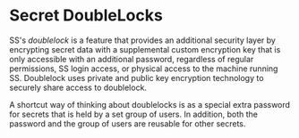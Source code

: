 [title]: # "Secret DoubleLocks"
[tags]: # "DoubleLock"
[priority]: # "1000"

# Secret DoubleLocks

SS's _doublelock_ is a feature that provides an additional security layer by encrypting secret data with a supplemental custom encryption key that is only accessible with an additional password, regardless of regular permissions, SS login access, or physical access to the machine running SS. Doublelock uses private and public key encryption technology to securely share access to doublelock.

A shortcut way of thinking about doublelocks is as a special extra password for secrets that is held by a set group of users. In addition, both the password and the group of users are reusable for other secrets.
